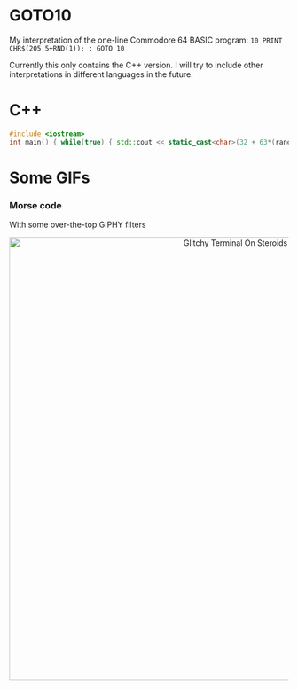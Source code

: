 # GOTO10

My interpretation of the one-line Commodore 64 BASIC program: `10 PRINT CHR$(205.5+RND(1)); : GOTO 10`

Currently this only contains the C++ version. I will try to include other interpretations in different languages in the future.

# C++

``` cpp
#include <iostream> 
int main() { while(true) { std::cout << static_cast<char>(32 + 63*(rand()%2)); } }
```

# Some GIFs

### Morse code

With some over-the-top GIPHY filters

<p align="center">
  
  <img src="./gifs/terminalOnSteroids.gif" alt="Glitchy Terminal On Steroids" width="800"/>

</p>
